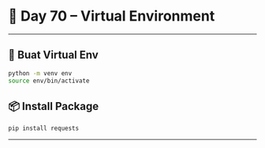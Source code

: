 # 🐍 Day 70 – Virtual Environment

---

## 🧪 Buat Virtual Env

```bash
python -m venv env
source env/bin/activate
```

## 📦 Install Package

```bash
pip install requests
```

---

